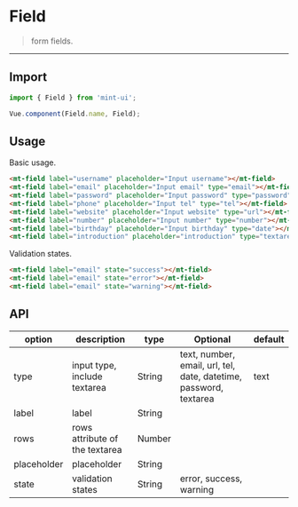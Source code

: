 # Field

> form fields.

----------

## Import

```javascript
import { Field } from 'mint-ui';

Vue.component(Field.name, Field);
```

## Usage

Basic usage.

```html
<mt-field label="username" placeholder="Input username"></mt-field>
<mt-field label="email" placeholder="Input email" type="email"></mt-field>
<mt-field label="password" placeholder="Input password" type="password"></mt-field>
<mt-field label="phone" placeholder="Input tel" type="tel"></mt-field>
<mt-field label="website" placeholder="Input website" type="url"></mt-field>
<mt-field label="number" placeholder="Input number" type="number"></mt-field>
<mt-field label="birthday" placeholder="Input birthday" type="date"></mt-field>
<mt-field label="introduction" placeholder="introduction" type="textarea" rows="4"></mt-field>
```


Validation states.

```html
<mt-field label="email" state="success"></mt-field>
<mt-field label="email" state="error"></mt-field>
<mt-field label="email" state="warning"></mt-field>
```


## API
| option | description | type | Optional | default |
|------|-------|---------|-------|--------|
| type | input type, include textarea | String | text, number, email, url, tel, date, datetime, password, textarea | text |
| label| label | String | | |
| rows | rows attribute of the textarea | Number | | |
| placeholder | placeholder |String | | |
| state | validation states | String | error, success, warning | |
